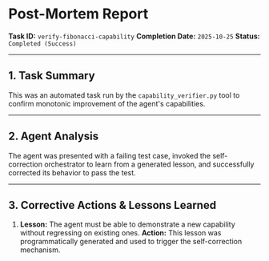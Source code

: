 
# Post-Mortem Report

**Task ID:** `verify-fibonacci-capability`
**Completion Date:** `2025-10-25`
**Status:** `Completed (Success)`

---

## 1. Task Summary

This was an automated task run by the `capability_verifier.py` tool to confirm
monotonic improvement of the agent's capabilities.

---

## 2. Agent Analysis

The agent was presented with a failing test case, invoked the self-correction
orchestrator to learn from a generated lesson, and successfully corrected its
behavior to pass the test.

---

## 3. Corrective Actions & Lessons Learned

1.  **Lesson:** The agent must be able to demonstrate a new capability without regressing on existing ones.
    **Action:** This lesson was programmatically generated and used to trigger the self-correction mechanism.
